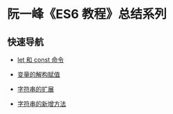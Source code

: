 # 阮一峰《ES6 教程》总结系列

## 快速导航

- [let 和 const 命令](https://github.com/IsolateActors/ES6-Summary/blob/main/md/let%20%E5%92%8C%20const%20%E5%91%BD%E4%BB%A4.md)

- [变量的解构赋值](https://github.com/IsolateActors/ES6-Summary/blob/main/md/%E5%8F%98%E9%87%8F%E7%9A%84%E8%A7%A3%E6%9E%84%E8%B5%8B%E5%80%BC.md)

- [字符串的扩展](https://github.com/IsolateActors/ES6-Summary/blob/main/md/%E5%AD%97%E7%AC%A6%E4%B8%B2%E7%9A%84%E6%89%A9%E5%B1%95.md)

- [字符串的新增方法](https://github.com/IsolateActors/ES6-Summary/blob/main/md/%E5%AD%97%E7%AC%A6%E4%B8%B2%E7%9A%84%E6%96%B0%E5%A2%9E%E6%96%B9%E6%B3%95.md)


